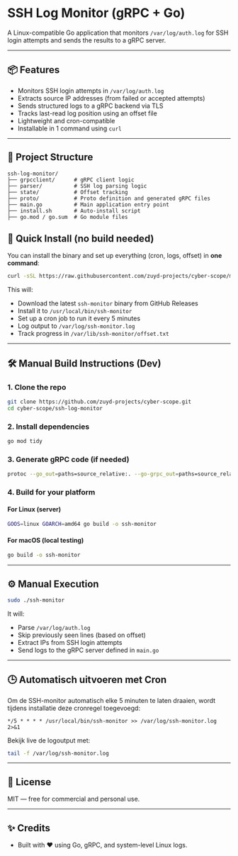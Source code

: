 # SSH Log Monitor (gRPC + Go)

A Linux-compatible Go application that monitors `/var/log/auth.log` for SSH login attempts and sends the results to a gRPC server.

---

## 📦 Features

- Monitors SSH login attempts in `/var/log/auth.log`
- Extracts source IP addresses (from failed or accepted attempts)
- Sends structured logs to a gRPC backend via TLS
- Tracks last-read log position using an offset file
- Lightweight and cron-compatible
- Installable in 1 command using `curl`

---

## 📁 Project Structure

```
ssh-log-monitor/
├── grpcclient/      # gRPC client logic
├── parser/          # SSH log parsing logic
├── state/           # Offset tracking
├── proto/           # Proto definition and generated gRPC files
├── main.go          # Main application entry point
├── install.sh       # Auto-install script
├── go.mod / go.sum  # Go module files
```


## 🚀 Quick Install (no build needed)

You can install the binary and set up everything (cron, logs, offset) in **one command**:

```bash
curl -sSL https://raw.githubusercontent.com/zuyd-projects/cyber-scope/main/ssh-log-monitor/install.sh | bash
```

This will:

- Download the latest `ssh-monitor` binary from GitHub Releases  
- Install it to `/usr/local/bin/ssh-monitor`  
- Set up a cron job to run it every 5 minutes  
- Log output to `/var/log/ssh-monitor.log`  
- Track progress in `/var/lib/ssh-monitor/offset.txt`

---

## 🛠 Manual Build Instructions (Dev)

### 1. Clone the repo

```bash
git clone https://github.com/zuyd-projects/cyber-scope.git
cd cyber-scope/ssh-log-monitor
```

### 2. Install dependencies

```bash
go mod tidy
```

### 3. Generate gRPC code (if needed)

```bash
protoc --go_out=paths=source_relative:. --go-grpc_out=paths=source_relative:. proto/cyberscope.proto
```

### 4. Build for your platform

#### For Linux (server)

```bash
GOOS=linux GOARCH=amd64 go build -o ssh-monitor
```

#### For macOS (local testing)

```bash
go build -o ssh-monitor
```

---

## ⚙️ Manual Execution

```bash
sudo ./ssh-monitor
```

It will:

- Parse `/var/log/auth.log`
- Skip previously seen lines (based on offset)
- Extract IPs from SSH login attempts
- Send logs to the gRPC server defined in `main.go`

---

## 🕒 Automatisch uitvoeren met Cron

Om de SSH-monitor automatisch elke 5 minuten te laten draaien, wordt tijdens installatie deze cronregel toegevoegd:

```cron
*/5 * * * * /usr/local/bin/ssh-monitor >> /var/log/ssh-monitor.log 2>&1
```

Bekijk live de logoutput met:

```bash
tail -f /var/log/ssh-monitor.log
```

---

## 🧾 License

MIT — free for commercial and personal use.

---

## ✨ Credits

- Built with ❤️ using Go, gRPC, and system-level Linux logs.
